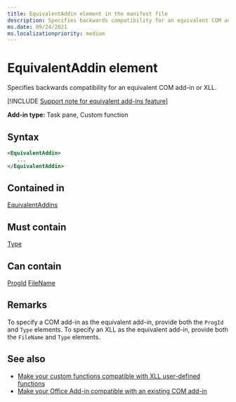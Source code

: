 ```yaml
---
title: EquivalentAddin element in the manifest file
description: Specifies backwards compatibility for an equivalent COM add-in or XLL.
ms.date: 09/24/2021
ms.localizationpriority: medium
---
```


# EquivalentAddin element

Specifies backwards compatibility for an equivalent COM add-in or XLL.

[!INCLUDE [Support note for equivalent add-ins feature](../includes/equivalent-add-in-support-note.md)]

**Add-in type:** Task pane, Custom function

## Syntax

```XML
<EquivalentAddin>
   ...
</EquivalentAddin>
```

## Contained in

[EquivalentAddins](equivalentaddins.md)

## Must contain

[Type](type.md)

## Can contain

[ProgId](progid.md)
[FileName](filename.md)

## Remarks

To specify a COM add-in as the equivalent add-in, provide both the `ProgId` and `Type` elements. To specify an XLL as the equivalent add-in, provide both the `FileName` and `Type` elements.

## See also

- [Make your custom functions compatible with XLL user-defined functions](../../excel/make-custom-functions-compatible-with-xll-udf.md)
- [Make your Office Add-in compatible with an existing COM add-in](../../develop/make-office-add-in-compatible-with-existing-com-add-in.md)